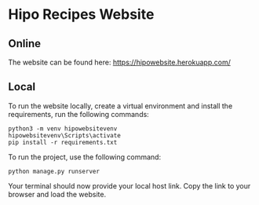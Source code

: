 # Hipo Recipes Website

## Online
The website can be found here: https://hipowebsite.herokuapp.com/

## Local
To run the website locally, create a virtual environment and install the requirements, run the following commands:

```
python3 -m venv hipowebsitevenv
hipowebsitevenv\Scripts\activate
pip install -r requirements.txt
```

To run the project, use the following command:

```
python manage.py runserver 
```

Your terminal should now provide your local host link. 
Copy the link to your browser and load the website.
